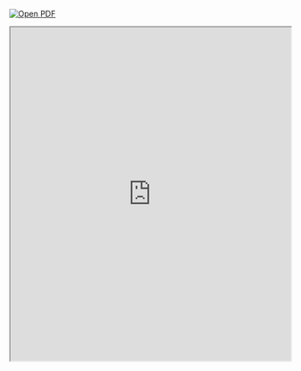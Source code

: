 
[![Open PDF](https://img.shields.io/badge/Open%20PDF-Click%20to%20Open-blue?style=for-the-badge)](https://github.com/Mr-AshishKSingh/Mr-AshishKSingh/document.pdf)

<iframe src="https://github.com/Mr-AshishKSingh/Mr-AshishKSingh/document.pdf" width="100%" height="600px"></iframe>
